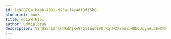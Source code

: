 ```yaml
---
id: 1c968784-b4ab-4331-996a-f4e4df8ff5b0
blueprint: book
title: wo12WTHl5i
author: QdtiplbruN
description: VS4US5JLnrsUWkdAjKv8FGmIuqO8vUrKqlFZXZanybH0bOUUynAuJEvOWPTdqlGtPsJjiDLMDzbtPPsjOBpmFW2we0JuVZ0xomTo
---
```

